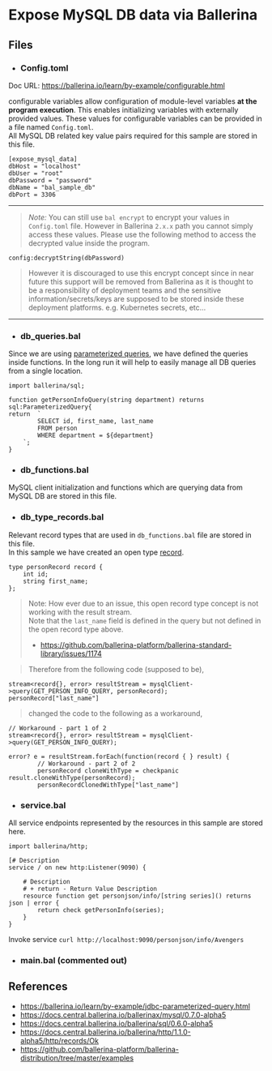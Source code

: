 # Expose MySQL DB data via Ballerina

## Files

- ### Config.toml
Doc URL: https://ballerina.io/learn/by-example/configurable.html

configurable variables allow configuration of module-level variables **at the program execution**. This enables initializing variables with externally provided values. These values for configurable variables can be provided in a file named `Config.toml`.  
All MySQL DB related key value pairs required for this sample are stored in this file.
```
[expose_mysql_data]
dbHost = "localhost"
dbUser = "root"
dbPassword = "password"
dbName = "bal_sample_db"
dbPort = 3306
```
---
> _Note:_ You can still use `bal encrypt` to encrypt your values in `Config.toml` file. However in Ballerina `2.x.x` path you cannot simply access these values. Please use the following method to access the decrypted value inside the program.
```
config:decryptString(dbPassword)
```

> However it is discouraged to use this encrypt concept since in near future this support will be removed from Ballerina as it is thought to be a responsibility of deployment teams and the sensitive information/secrets/keys are supposed to be stored inside these deployment platforms. e.g. Kubernetes secrets, etc...

---  

- ### db_queries.bal
Since we are using [parameterized queries](https://ballerina.io/learn/by-example/jdbc-parameterized-query.html), we have defined the queries inside functions. In the long run it will help to easily manage all DB queries from a single location.
```
import ballerina/sql;

function getPersonInfoQuery(string department) returns sql:ParameterizedQuery{
return  `
        SELECT id, first_name, last_name
        FROM person 
        WHERE department = ${department}
    `;
}
```

- ### db_functions.bal
MySQL client initialization and functions which are querying data from MySQL DB are stored in this file.

- ### db_type_records.bal
Relevant record types that are used in `db_functions.bal` file are stored in this file.  
In this sample we have created an open type [record](https://ballerina.io/learn/by-example/records).
```
type personRecord record {
    int id;
    string first_name;
};
```

> Note: How ever due to an issue, this open record type concept is not working with the result stream.   
> Note that the `last_name` field is defined in the query but not defined in the open record type above.  
> - https://github.com/ballerina-platform/ballerina-standard-library/issues/1174

> Therefore from the following code (supposed to be),  
```
stream<record{}, error> resultStream = mysqlClient->query(GET_PERSON_INFO_QUERY, personRecord);
personRecord["last_name"]
```

> changed the code to the following as a workaround,  
```
// Workaround - part 1 of 2
stream<record{}, error> resultStream = mysqlClient->query(GET_PERSON_INFO_QUERY);

error? e = resultStream.forEach(function(record { } result) {
        // Workaround - part 2 of 2
        personRecord cloneWithType = checkpanic result.cloneWithType(personRecord);
        personRecordClonedWithType["last_name"]
```

- ### service.bal
All service endpoints represented by the resources in this sample are stored here.
```
import ballerina/http;

[# Description  
service / on new http:Listener(9090) {

    # Description
    # + return - Return Value Description  
    resource function get personjson/info/[string series]() returns json | error {
        return check getPersonInfo(series);
    }
}
```
Invoke service
`curl http://localhost:9090/personjson/info/Avengers`

- ### main.bal (commented out)

## References

- https://ballerina.io/learn/by-example/jdbc-parameterized-query.html
- https://docs.central.ballerina.io/ballerinax/mysql/0.7.0-alpha5
- https://docs.central.ballerina.io/ballerina/sql/0.6.0-alpha5
- https://docs.central.ballerina.io/ballerina/http/1.1.0-alpha5/http/records/Ok
- https://github.com/ballerina-platform/ballerina-distribution/tree/master/examples